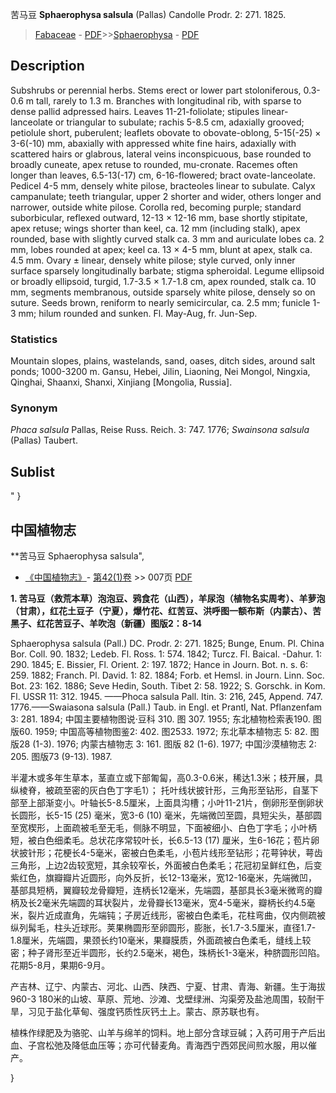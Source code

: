 苦马豆 **Sphaerophysa salsula** (Pallas) Candolle Prodr. 2: 271. 1825.

> [Fabaceae](http://www.iplant.cn/info/Fabaceae?t=foc) - [PDF](http://www.iplant.cn/foc/pdf/Fabaceae.pdf)>>[Sphaerophysa](http://www.iplant.cn/info/Sphaerophysa?t=foc) - [PDF](http://www.iplant.cn/foc/pdf/Sphaerophysa.pdf)

## Description

Subshrubs or perennial herbs. Stems erect or lower part stoloniferous, 0.3-0.6 m tall, rarely to 1.3 m. Branches with longitudinal rib, with sparse to dense pallid adpressed hairs. Leaves 11-21-foliolate; stipules linear-lanceolate or triangular to subulate; rachis 5-8.5 cm, adaxially grooved; petiolule short, puberulent; leaflets obovate to obovate-oblong, 5-15(-25) × 3-6(-10) mm, abaxially with appressed white fine hairs, adaxially with scattered hairs or glabrous, lateral veins inconspicuous, base rounded to broadly cuneate, apex retuse to rounded, mu-cronate. Racemes often longer than leaves, 6.5-13(-17) cm, 6-16-flowered; bract ovate-lanceolate. Pedicel 4-5 mm, densely white pilose, bracteoles linear to subulate. Calyx campanulate; teeth triangular, upper 2 shorter and wider, others longer and narrower, outside white pilose. Corolla red, becoming purple; standard suborbicular, reflexed outward, 12-13 × 12-16 mm, base shortly stipitate, apex retuse; wings shorter than keel, ca. 12 mm (including stalk), apex rounded, base with slightly curved stalk ca. 3 mm and auriculate lobes ca. 2 mm, lobes rounded at apex; keel ca. 13 × 4-5 mm, blunt at apex, stalk ca. 4.5 mm. Ovary ± linear, densely white pilose; style curved, only inner surface sparsely longitudinally barbate; stigma spheroidal. Legume ellipsoid or broadly ellipsoid, turgid, 1.7-3.5 × 1.7-1.8 cm, apex rounded, stalk ca. 10 mm, segments membranous, outside sparsely white pilose, densely so on suture. Seeds brown, reniform to nearly semicircular, ca. 2.5 mm; funicle 1-3 mm; hilum rounded and sunken. Fl. May-Aug, fr. Jun-Sep.

### Statistics
Mountain slopes, plains, wastelands, sand, oases, ditch sides, around salt ponds; 1000-3200 m. Gansu, Hebei, Jilin, Liaoning, Nei Mongol, Ningxia, Qinghai, Shaanxi, Shanxi, Xinjiang [Mongolia, Russia].

### Synonym
*Phaca salsula* Pallas, Reise Russ. Reich. 3: 747. 1776; *Swainsona salsula* (Pallas) Taubert.

## Sublist
"
}
## 中国植物志

**苦马豆 Sphaerophysa salsula",

* [《中国植物志》](http://www.iplant.cn/frps)- [第42(1)卷](http://www.iplant.cn/frps/vol/42(1)) >> 007页 [PDF](http://www.iplant.cn/frps/pdf/42(1)/007.PDF)

**1. 苦马豆（救荒本草）泡泡豆、鸦食花（山西），羊尿泡（植物名实周考）、羊萝泡（甘肃），红花土豆子（宁夏），爆竹花、红苦豆、洪呼图一额布斯（内蒙古）、苦黑子、红花苦豆子、羊吹泡（新疆）图版2：8-14**

Sphaerophysa salsula (Pall.) DC. Prodr. 2: 271. 1825; Bunge, Enum. Pl. China Bor. Coll. 90. 1832; Ledeb. Fl. Ross. 1: 574. 1842; Turcz. Fl. Baical. -Dahur. 1: 290. 1845; E. Bissier, Fl. Orient. 2: 197. 1872; Hance in Journ. Bot. n. s. 6: 259. 1882; Franch. Pl. David. 1: 82. 1884; Forb. et Hemsl. in Journ. Linn. Soc. Bot. 23: 162. 1886; Seve Hedin, South. Tibet 2: 58. 1922; S. Gorschk. in Kom. Fl. USSR 11: 312. 1945. ——Phoca salsula Pall. Itin. 3: 216, 245, Append. 747. 1776.——Swaiasona salsula (Pall.) Taub. in Engl. et Prantl, Nat. Pflanzenfam 3: 281. 1894; 中国主要植物图说·豆科 310. 图 307. 1955; 东北植物检索表190. 图版60. 1959; 中国高等植物图鉴2: 402. 图2533. 1972; 东北草本植物志 5: 82. 图版28 (1-3). 1976; 内蒙古植物志 3: 161. 图版 82 (1-6). 1977; 中国沙漠植物志 2: 205. 图版73 (9-13). 1987.

半灌木或多年生草本，茎直立或下部匍匐，高0.3-0.6米，稀达1.3米；枝开展，具纵棱脊，被疏至密的灰白色丁字毛1）； 托叶线状披针形，三角形至钻形，自茎下部至上部渐变小。叶轴长5-8.5厘米，上面具沟槽；小叶11-21片，倒卵形至倒卵状长圆形，长5-15 (25) 毫米，宽3-6 (10) 毫米，先端微凹至圆，具短尖头，基部圆至宽楔形，上面疏被毛至无毛，侧脉不明显，下面被细小、白色丁字毛；小叶柄短，被白色细柔毛。总状花序常较叶长，长6.5-13 (17) 厘米，生6-16花；苞片卵状披针形；花梗长4-5毫米，密被白色柔毛，小苞片线形至钻形；花萼钟状，萼齿三角形，上边2齿较宽短，其余较窄长，外面被白色柔毛；花冠初呈鲜红色，后变紫红色，旗瓣瓣片近圆形，向外反折，长12-13毫米，宽12-16毫米，先端微凹，基部具短柄，翼瓣较龙骨瓣短，连柄长12毫米，先端圆，基部具长3毫米微弯的瓣柄及长2毫米先端圆的耳状裂片，龙骨瓣长13毫米，宽4-5毫米，瓣柄长约4.5毫米，裂片近成直角，先端钝；子房近线形，密被白色柔毛，花柱弯曲，仅内侧疏被纵列髯毛，柱头近球形。荚果椭圆形至卵圆形，膨胀，长1.7-3.5厘米，直径1.7-1.8厘米，先端圆，果颈长约10毫米，果瓣膜质，外面疏被白色柔毛，缝线上较密；种子肾形至近半圆形，长约2.5毫米，褐色，珠柄长1-3毫米，种脐圆形凹陷。花期5-8月，果期6-9月。

产吉林、辽宁、内蒙古、河北、山西、陕西、宁夏、甘肃、青海、新疆。生于海拔960-3 180米的山坡、草原、荒地、沙滩、戈壁绿洲、沟渠旁及盐池周围，较耐干旱，习见于盐化草甸、强度钙质性灰钙土上。蒙古、原苏联也有。

植株作绿肥及为骆驼、山羊与绵羊的饲料。地上部分含球豆碱；入药可用于产后出血、子宫松弛及降低血压等；亦可代替麦角。青海西宁西郊民间煎水服，用以催产。

}